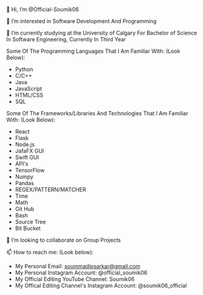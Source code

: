 👋 Hi, I’m @Official-Soumik06
  
👀 I’m interested in Software Development And Programming
  
🌱 I’m currently studying at the University of Calgary For Bachelor of Science In Software Engineering, Currently In Third Year
  
Some Of The Programming Languages That I Am Familiar With: (Look Below):

- Python
- C/C++
- Java
- JavaScript
- HTML/CSS
- SQL

Some Of The Frameworks/Libraries And Technologies That I Am Familiar With: (Look Below): 

- React
- Flask
- Node.js
- JafaFX GUI
- Swift GUI
- API's
- TensorFlow
- Numpy
- Pandas
- REGEX/PATTERN/MATCHER
- Time
- Math
- Git Hub
- Bash
- Source Tree
- Bit Bucket

💞️ I’m looking to collaborate on Group Projects
  
📫 How to reach me: (Look below):

- My Personal Email: soummadipsarkar@gmail.com
- My Personal Instagram Account: @official_soumik06
- My Official Editing YouTube Channel: Soumik06
- My Offical Editing Channel's Instagram Account: @soumik06_official

<!---
Official-Soumik06/Official-Soumik06 is a ✨ special ✨ repository because its `README.md` (this file) appears on your GitHub profile.
You can click the Preview link to take a look at your changes.
--->
